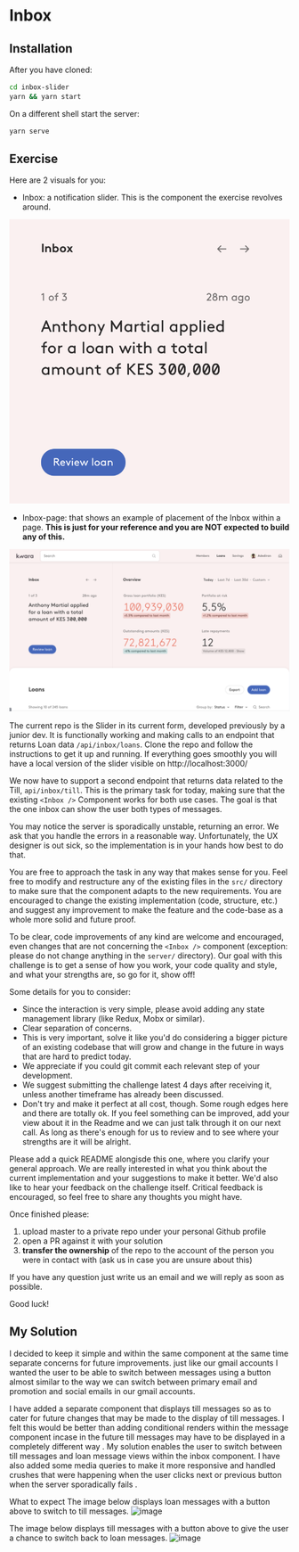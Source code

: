 # Inbox

## Installation

After you have cloned:

```sh
cd inbox-slider
yarn && yarn start
```

On a different shell start the server:

```sh
yarn serve
```

## Exercise

Here are 2 visuals for you:

- Inbox: a notification slider. This is the component the exercise revolves around.

![The Inbox](./assets/inbox.png)

- Inbox-page: that shows an example of placement of the Inbox within a page. **This is just for your reference and you are NOT expected to build any of this.**

![The Loan Page, with the Inbox](./assets/inbox-page.png)

The current repo is the Slider in its current form, developed previously by a junior dev.
It is functionally working and making calls to an endpoint that returns Loan data `/api/inbox/loans`. 
Clone the repo and follow the instructions to get it up and running.
If everything goes smoothly you will have a local version of the slider visible on http://localhost:3000/

We now have to support a second endpoint that returns data related to the Till, `api/inbox/till`.
This is the primary task for today, making sure that the existing `<Inbox />` Component works for both use cases. The goal is that the one inbox can show the user both types of messages.

You may notice the server is sporadically unstable, returning an error. We ask that you handle the errors in a reasonable way. Unfortunately, the UX designer is out sick, so the implementation is in your hands how best to do that.

You are free to approach the task in any way that makes sense for you.
Feel free to modify and restructure any of the existing files in the `src/` directory to make sure that the component adapts to the new requirements. 
You are encouraged to change the existing implementation (code, structure, etc.) and suggest any improvement to make the feature and the code-base as a whole more solid and future proof.

To be clear, code improvements of any kind are welcome and encouraged, even changes that are not concerning the `<Inbox />` component (exception: please do not change anything in the `server/` directory). Our goal with this challenge is to get a sense of how you work, your code quality and style, and what your strengths are, so go for it, show off!

Some details for you to consider:

- Since the interaction is very simple, please avoid adding any state management library (like Redux, Mobx or similar).
- Clear separation of concerns.
- This is very important, solve it like you'd do considering a bigger picture of an existing codebase that will grow and change in the future in ways that are hard to predict today.
- We appreciate if you could git commit each relevant step of your development.
- We suggest submitting the challenge latest 4 days after receiving it, unless another timeframe has already been discussed.
- Don't try and make it perfect at all cost, though. Some rough edges here and there are totally ok. If you feel something can be improved, add your view about it in the Readme and we can just talk through it on our next call. As long as there's enough for us to review and to see where your strengths are it will be alright.

Please add a quick README alongisde this one, where you clarify your general approach. 
We are really interested in what you think about the current implementation and your suggestions to make it better.
We'd also like to hear your feedback on the challenge itself. Critical feedback is encouraged, so feel free to share any thoughts you might have.

Once finished please:

1. upload master to a private repo under your personal Github profile
2. open a PR against it with your solution
3. **transfer the ownership** of the repo to the account of the person you were in contact with (ask us in case you are unsure about this)

If you have any question just write us an email and we will reply as soon as possible.

Good luck!

## My Solution

I decided to keep it simple and within the same component at the same time separate concerns for future improvements.  just like our gmail accounts I wanted the user to be able to switch between messages using a button almost similar to the way we can switch between primary email and promotion and social emails in our gmail accounts.

I have added a separate component that displays till messages so as to cater for future changes that may be made to the display of till messages. I felt this would be better than adding conditional renders within the message component incase in the future till messages may have to be displayed in a  completely different way .
My solution enables the user to switch between till messages and loan message views within the inbox component. I have also added some media queries to make it more responsive and handled crushes that were happening when the user clicks next or previous button when the  server sporadically fails . 

What to expect 
The image below displays loan messages with a button above to switch to till messages.
![image](https://user-images.githubusercontent.com/13431164/134042213-e715447e-4e1a-448a-8e4f-84b9d0556841.png)

The image below displays till messages with a button above to give the user a chance to switch back to loan messages.
![image](https://user-images.githubusercontent.com/13431164/134042474-a1ff9a7a-0ca6-46ef-a440-abd9b9308f94.png)



